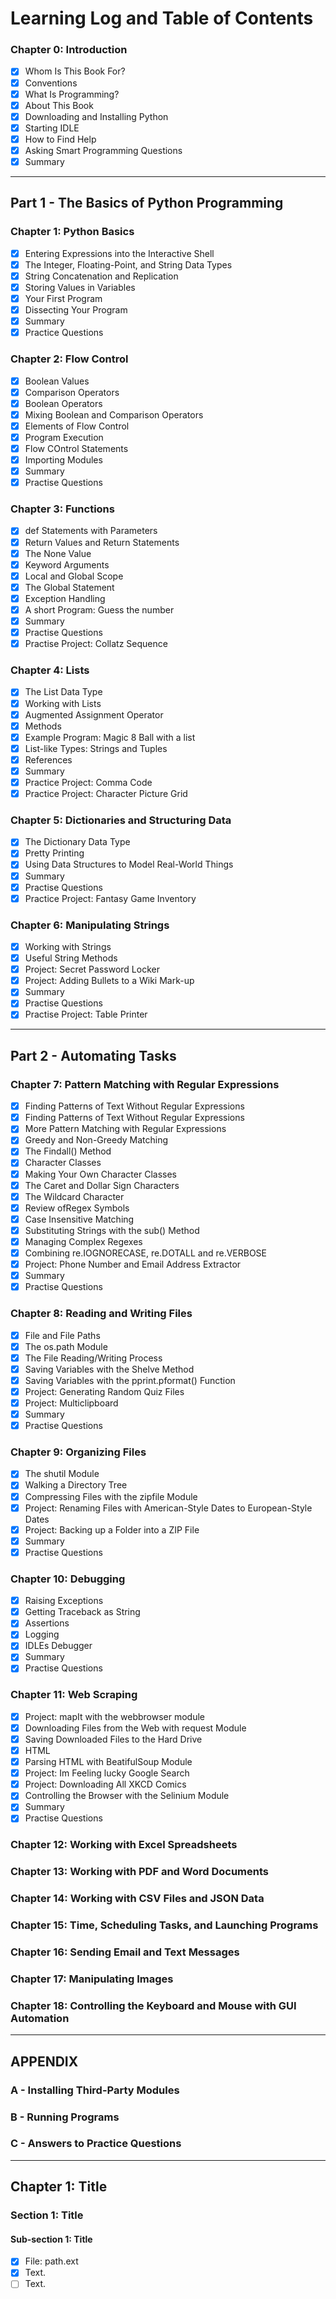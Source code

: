 # Learning Log and Table of Contents

### Chapter 0: Introduction
- [x] Whom Is This Book For?
- [x] Conventions
- [x] What Is Programming?
- [x] About This Book
- [x] Downloading and Installing Python
- [x] Starting IDLE
- [x] How to Find Help
- [x] Asking Smart Programming Questions
- [x] Summary

------------

## Part 1 - The Basics of Python Programming
### Chapter 1: Python Basics
- [x] Entering Expressions into the Interactive Shell
- [x] The Integer, Floating-Point, and String Data Types
- [x] String Concatenation and Replication
- [x] Storing Values in Variables
- [x] Your First Program
- [x] Dissecting Your Program
- [x] Summary
- [x] Practice Questions

### Chapter 2: Flow Control
- [x] Boolean Values
- [x] Comparison Operators
- [x] Boolean Operators
- [x] Mixing Boolean and Comparison Operators
- [x] Elements of Flow Control
- [x] Program Execution
- [x] Flow COntrol Statements
- [x] Importing Modules
- [x] Summary
- [x] Practise Questions

### Chapter 3: Functions
- [x] def Statements with Parameters
- [x] Return Values and Return Statements
- [x] The None Value
- [x] Keyword Arguments
- [x] Local and Global Scope
- [x] The Global Statement
- [x] Exception Handling
- [x] A short Program: Guess the number
- [x] Summary
- [x] Practise Questions
- [x] Practise Project: Collatz Sequence

### Chapter 4: Lists
- [x] The List Data Type
- [x] Working with Lists
- [x] Augmented Assignment Operator
- [x] Methods
- [x] Example Program: Magic 8 Ball with a list
- [x] List-like Types: Strings and Tuples
- [x] References
- [x] Summary
- [x] Practice Project: Comma Code
- [x] Practice Project: Character Picture Grid

### Chapter 5: Dictionaries and Structuring Data
- [x] The Dictionary Data Type
- [x] Pretty Printing
- [x] Using Data Structures to Model Real-World Things
- [x] Summary
- [x] Practise Questions
- [x] Practice Project: Fantasy Game Inventory

### Chapter 6: Manipulating Strings
- [x] Working with Strings
- [x] Useful String Methods
- [x] Project: Secret Password Locker
- [x] Project: Adding Bullets to a Wiki Mark-up
- [x] Summary
- [x] Practise Questions
- [x] Practise Project: Table Printer

------------

## Part 2 - Automating Tasks
### Chapter 7: Pattern Matching with Regular Expressions
- [x] Finding Patterns of Text Without Regular Expressions
- [x] Finding Patterns of Text Without Regular Expressions
- [x] More Pattern Matching with Regular Expressions
- [x] Greedy and Non-Greedy Matching
- [x] The Findall() Method
- [x] Character Classes
- [x] Making Your Own Character Classes
- [x] The Caret and Dollar Sign Characters
- [x] The Wildcard Character
- [x] Review ofRegex Symbols
- [x] Case Insensitive Matching
- [x] Substituting Strings with the sub() Method
- [x] Managing Complex Regexes
- [x] Combining re.IOGNORECASE, re.DOTALL and re.VERBOSE
- [x] Project: Phone Number and Email Address Extractor
- [x] Summary
- [x] Practise Questions

### Chapter 8: Reading and Writing Files
- [x] File and File Paths
- [x] The os.path Module
- [x] The File Reading/Writing Process
- [x] Saving Variables with the Shelve Method
- [x] Saving Variables with the pprint.pformat() Function
- [x] Project: Generating Random Quiz Files
- [x] Project: Multiclipboard
- [x] Summary
- [x] Practise Questions

### Chapter 9: Organizing Files
- [x] The shutil Module
- [x] Walking a Directory Tree
- [x] Compressing Files with the zipfile Module
- [x] Project: Renaming Files with American-Style Dates to European-Style Dates
- [x] Project: Backing up a Folder into a ZIP File
- [x] Summary
- [x] Practise Questions

### Chapter 10: Debugging
- [x] Raising Exceptions
- [x] Getting Traceback as String
- [x] Assertions
- [x] Logging
- [x] IDLEs Debugger
- [x] Summary
- [x] Practise Questions

### Chapter 11: Web Scraping
- [x] Project: mapIt with the webbrowser module
- [x] Downloading Files from the Web with request Module
- [x] Saving Downloaded Files to the Hard Drive
- [x] HTML
- [x] Parsing HTML with BeatifulSoup Module
- [x] Project: Im Feeling lucky Google Search
- [x] Project: Downloading All XKCD Comics
- [x] Controlling the Browser with the Selinium Module
- [x] Summary
- [x] Practise Questions

### Chapter 12: Working with Excel Spreadsheets
### Chapter 13: Working with PDF and Word Documents
### Chapter 14: Working with CSV Files and JSON Data
### Chapter 15: Time, Scheduling Tasks, and Launching Programs
### Chapter 16: Sending Email and Text Messages
### Chapter 17: Manipulating Images
### Chapter 18: Controlling the Keyboard and Mouse with GUI Automation

------------

## APPENDIX
### A - Installing Third-Party Modules
### B - Running Programs
### C - Answers to Practice Questions



---------------------
## Chapter 1: Title
### Section 1: Title
#### Sub-section 1: Title
- [x] File: path.ext
 - [x] Text.
 - [ ] Text.